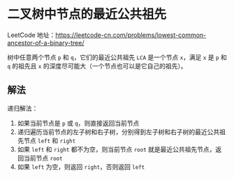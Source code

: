 # 二叉树中节点的最近公共祖先

LeetCode 地址：<https://leetcode-cn.com/problems/lowest-common-ancestor-of-a-binary-tree/>

树中任意两个节点 `p` 和 `q`，它们的最近公共祖先 `LCA` 是一个节点 `x`，满足 `x` 是 `p` 和 `q` 的祖先且 `x` 的深度尽可能大（一个节点也可以是它自己的祖先）。

## 解法

递归解法：

1. 如果当前节点是 `p` 或 `q`，则直接返回当前节点
2. 递归遍历当前节点的左子树和右子树，分别得到左子树和右子树的最近公共祖先节点 `left` 和 `right`
3. 如果 `left` 和 `right` 都不为空，则当前节点 `root` 就是最近公共祖先节点，返回当前节点 `root`
4. 如果 `left` 为空，则返回 `right`，否则返回 `left`
